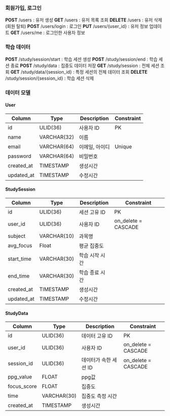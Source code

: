 ### 회원가입, 로그인
**POST** /users : 유저 생성
**GET** /users : 유저 목록 조회
**DELETE** /users : 유저 삭제(회원 탈퇴) 
**POST** /users/login : 로그인
**PUT** /users/{user_id} : 유저 정보 업데이트
**GET** /users/me : 로그인한 사용자 정보
### 학습 데이터
**POST** /study/session/start : 학습 세션 생성
**POST** /study/session/end : 학습 세션 종료
**POST** /study/data : 집중도 데이터 저장
**GET** /study/session : 전체 세션 조회
**GET** /study/data/{session_id} : 특정 세션의 전체 데이터 조회
**DELETE** /study/session/{session_id} : 학습 세션 삭제


### 데이터 모델
#### User
| Column     | Type        | Description | Constraint |
| ---------- | ----------- | ----------- | ---------- |
| id         | ULID(36)    | 사용자 ID      | PK         |
| name       | VARCHAR(32) | 이름          |            |
| email      | VARCHAR(64) | 이메일, 아이디    | Unique     |
| password   | VARCHAR(64) | 비밀번호        |            |
| created_at | TIMESTAMP   | 생성시간        |            |
| updated_at | TIMESTAMP   | 수정시간        |            |

#### StudySession

| Column     | Type        | Description | Constraint          |
| ---------- | ----------- | ----------- | ------------------- |
| id         | ULID(36)    | 세션 고유 ID    | PK                  |
| user_id    | ULID(36)    | 사용자 ID      | on_delete = CASCADE |
| subject    | VARCHAR(10) | 과목명         |                     |
| avg_focus  | Float       | 평균 집중도      |                     |
| start_time | VARCHAR(30) | 학습 시작 시간    |                     |
| end_time   | VARCHAR(30) | 학습 종료 시간    |                     |
| created_at | TIMESTAMP   | 생성시간        |                     |
| updated_at | TIMESTAMP   | 수정시간        |                     |

#### StudyData

| Column      | Type        | Description   | Constraint          |
| ----------- | ----------- | ------------- | ------------------- |
| id          | ULID(36)    | 데이터 고유 ID     | PK                  |
| user_id     | ULID(36)    | 사용자 ID        | on_delete = CASCADE |
| session_id  | ULID(36)    | 데이터가 속한 세션 ID | on_delete = CASCADE |
| ppg_value   | FLOAT       | ppg값          |                     |
| focus_score | FLOAT       | 집중도           |                     |
| time        | VARCHAR(30) | 집중도 측정 시간     |                     |
| created_at  | TIMESTAMP   | 생성시간          |                     |
